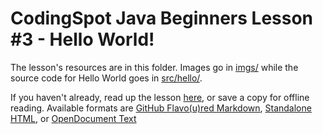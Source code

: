 CodingSpot Java Beginners Lesson #3 - Hello World!
=

The lesson's resources are in this folder. Images go in [imgs/](https://github.com/codingspotnet/forumcode/tree/master/Java-Beginners/lesson3/imgs) while the source code for Hello World goes in [src/hello/](https://github.com/codingspotnet/forumcode/tree/master/Java-Beginners/lesson3/src/hello).

If you haven't already, read up the lesson [here](http://www.codingspot.net/forum/discussion/8/java-beginners-3), or save a copy for offline reading. Available formats are [GitHub Flavo(u)red Markdown](https://github.com/codingspotnet/forumcode/tree/master/Java-Beginners/lesson3/offline/lesson3-gfm.md), [Standalone HTML](https://github.com/codingspotnet/forumcode/tree/master/Java-Beginners/lesson3/offline/lesson3-html.html), or [OpenDocument Text](https://github.com/codingspotnet/forumcode/tree/master/Java-Beginners/lesson3/offline/lesson3-odt.odt)

